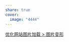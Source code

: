 ```yaml
---
share: true
cover:
  image: "4444"
---
```


[优化网站图片加载 > 图片变形](%E4%BC%98%E5%8C%96%E7%BD%91%E7%AB%99%E5%9B%BE%E7%89%87%E5%8A%A0%E8%BD%BD.md)